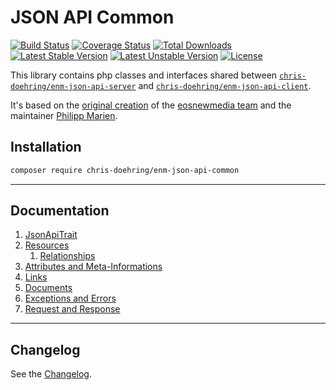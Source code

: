 JSON API Common
===============
[![Build Status](https://travis-ci.org/chris-doehring/ENM-JSON-API-Common.svg?branch=master)](https://travis-ci.org/chris-doehring/ENM-JSON-API-Common)
[![Coverage Status](https://coveralls.io/repos/github/chris-doehring/ENM-JSON-API-Common/badge.svg?branch=master)](https://coveralls.io/github/chris-doehring/ENM-JSON-API-Common?branch=master)
[![Total Downloads](https://poser.pugx.org/chris-doehring/enm-json-api-common/downloads)](https://packagist.org/packages/chris-doehring/enm-json-api-common)
[![Latest Stable Version](https://poser.pugx.org/chris-doehring/enm-json-api-common/v/stable)](https://packagist.org/packages/chris-doehring/enm-json-api-common)
[![Latest Unstable Version](https://poser.pugx.org/chris-doehring/enm-json-api-common/v/unstable.png)](https://packagist.org/packages/chris-doehring/enm-json-api-common)
[![License](https://poser.pugx.org/chris-doehring/enm-json-api-common/license)](https://packagist.org/packages/chris-doehring/enm-json-api-common)

This library contains php classes and interfaces shared between 
[`chris-doehring/enm-json-api-server`](https://github.com/chris-doehring/ENM-JSON-API-Server) and 
[`chris-doehring/enm-json-api-client`](https://github.com/chris-doehring/ENM-JSON-API-Client).

It's based on the [original creation](https://github.com/eosnewmedia/JSON-API-Common) of the [eosnewmedia team](https://github.com/eosnewmedia) and the maintainer [Philipp Marien](https://github.com/pmarien).

## Installation

```sh
composer require chris-doehring/enm-json-api-common
```

*****

## Documentation
1. [JsonApiTrait](docs/01-trait.md)
1. [Resources](docs/02-resources.md)
    1. [Relationships](docs/02-resources.md#relationships)
1. [Attributes and Meta-Informations](docs/03-collections.md)
1. [Links](docs/04-links.md)
1. [Documents](docs/05-documents.md)
1. [Exceptions and Errors](docs/06-errors.md)
1. [Request and Response](docs/07-requests.md)

*****

## Changelog
See the [Changelog](CHANGELOG.md).
